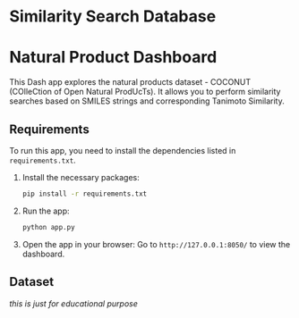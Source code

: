 # Similarity Search Database 

# Natural Product Dashboard

This Dash app explores the natural products dataset - COCONUT (COlleCtion of Open Natural ProdUcTs). It allows you to perform similarity searches based on SMILES strings and corresponding Tanimoto Similarity.

## Requirements

To run this app, you need to install the dependencies listed in `requirements.txt`.

1. Install the necessary packages:
    ```bash
    pip install -r requirements.txt
    ```

2. Run the app:
    ```bash
    python app.py
    ```

3. Open the app in your browser:
    Go to `http://127.0.0.1:8050/` to view the dashboard.

## Dataset



_this is just for educational purpose_

